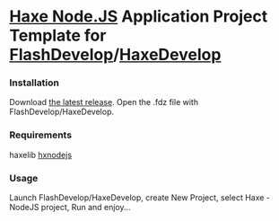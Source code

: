 [Haxe Node.JS](http://lib.haxe.org/p/hxnodejs/) Application Project Template for [FlashDevelop](http://www.flashdevelop.org)/[HaxeDevelop](http://www.haxedevelop.org/)
========================

### Installation

Download [the latest release](https://github.com/SlavaRa/fdproject-haxe-nodejs/releases). Open the .fdz file with FlashDevelop/HaxeDevelop.
	
### Requirements 

haxelib [hxnodejs](http://lib.haxe.org/p/hxnodejs/)

### Usage 

Launch FlashDevelop/HaxeDevelop, create New Project, select Haxe - NodeJS project, Run and enjoy...
